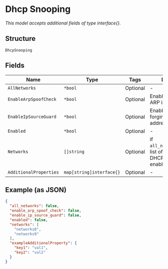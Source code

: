 
# Dhcp Snooping

*This model accepts additional fields of type interface{}.*

## Structure

`DhcpSnooping`

## Fields

| Name | Type | Tags | Description |
|  --- | --- | --- | --- |
| `AllNetworks` | `*bool` | Optional | - |
| `EnableArpSpoofCheck` | `*bool` | Optional | Enable for dynamic ARP inspection check |
| `EnableIpSourceGuard` | `*bool` | Optional | Enable for check for forging source IP address |
| `Enabled` | `*bool` | Optional | - |
| `Networks` | `[]string` | Optional | if `all_networks`==`false`, list of network with DHCP snooping enabled |
| `AdditionalProperties` | `map[string]interface{}` | Optional | - |

## Example (as JSON)

```json
{
  "all_networks": false,
  "enable_arp_spoof_check": false,
  "enable_ip_source_guard": false,
  "enabled": false,
  "networks": [
    "networks8",
    "networks9"
  ],
  "exampleAdditionalProperty": {
    "key1": "val1",
    "key2": "val2"
  }
}
```

